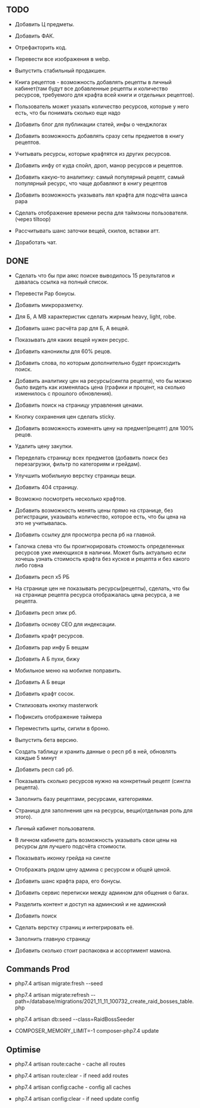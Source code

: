 ## TODO

- Добавить Ц предметы.

- Добавить ФАК.

- Отрефакторить код.

- Перевести все изображения в webp.

- Выпустить стабильный продакшен.

- Книга рецептов - возможность добавлять рецепты в личный кабинет(там будут все добавленные рецепты и количество
  ресурсов, требуемого для крафта всей книги и отдельных рецептов).

- Пользователь может указать количество ресурсов, которые у него есть, что бы понимать сколько еще надо

- Добавить блог для публикации статей, инфы о ченджлогах

- Добавить возможность добавлять сразу сеты предметов в книгу рецептов.

- Учитывать ресурсы, которые крафтятся из других ресурсов.

- Добавить инфу от куда спойл, дроп, манор ресурсов и рецептов.

- Добавить какую-то аналитику: самый популярный рецепт, самый популярный ресурс, что чаще добавляют в книгу рецептов

- Добавить возможность указывать лвл крафта для подсчёта шанса рара

- Сделать отображение времени респа для таймзоны пользователя. (через tiltoop)

- Рассчитывать шанс заточки вещей, скилов, вставки атт.

- Доработать чат.

## DONE

- Сделать что бы при аякс поиске выводилось 15 результатов и давалась ссылка на полный список.
  
- Перевести Рар бонусы.

- Добавить микроразметку.

- Для Б, А МВ характеристик сделать жирным heavy, light, robe.

- Добавить шанс расчёта рар для Б, А вещей.

- Показывать для каких вещей нужен ресурс.

- Добавить канониклы для 60% рецов.

- Добавить слова, по которым дополнительно будет происходить поиск.

- Добавить аналитику цен на ресурсы(сингла рецепта), что бы можно было видеть как изменялась цена (графики и процент, на
  сколько изменилось с прошлого обновления).

- Добавить поиск на страницу управления ценами.

- Кнопку сохранения цен сделать sticky.

- Добавить возможность изменять цену на предмет(рецепт) для 100% рецов.

- Удалить цену закупки.

- Переделать страницу всех предметов (добавить поиск без перезагрузки, фильтр по категориям и грейдам).

- Улучшить мобильную верстку страницы вещи.

- Добавить 404 страницу.

- Возможно посмотреть несколько крафтов.

- Добавить возможность менять цены прямо на странице, без регистрации, указывать количество, которое есть, что бы цена
  на это не учитывалась.

- Добавить ссылку для просмотра респа рб на главной.

- Галочка слева что бы проигнорировать стоимость определенных ресурсов уже имеющихся в наличии. Может быть актуально
  если хочешь узнать стоимость крафта без кусков и рецепта и без какого либо говна

- Добавить респ х5 РБ

- На странице цен не показывать ресурсы(рецепты), сделать, что бы на странице рецепта ресурса отображалась цена ресурса,
  а не рецепта.

- Добавить респ эпик рб.

- Добавить основу СЕО для индексации.

- Добавить крафт ресурсов.

- Добавить рар инфу Б вещам

- Добавить А Б пухи, бижу

- Мобильное меню на мобилке поправить.

- Добавить А Б вещи

- Добавить крафт сосок.

- Стилизовать кнопку masterwork

- Пофиксить отображение таймера

- Переместить щиты, сигили в броню.

- Выпустить бета версию.

- Создать таблицу и хранить данные о респ рб в ней, обновлять каждые 5 минут

- Добавить респ саб рб.

- Показывать сколько ресурсов нужно на конкретный рецепт (сингла рецепта).

- Заполнить базу рецептами, ресурсами, категориями.

- Страница для заполнения цен на ресурсы, вещи(отдельная роль для этого).

- Личный кабинет пользователя.

- В личном кабинете дать возможность указывать свои цены на ресурсы для лучшего подсчёта стоимости.

- Показывать иконку грейда на сингле

- Отображать рядом цену админа с ресурсом и общей ценой.

- Добавить шанс крафта рара, его бонусы.

- Добавить сервис переписки между админом для общения о багах.

- Разделить контент и доступ на админский и не админский

- Добавить поиск

- Сделать верстку страниц и интегрировать её.

- Заполнить главную страницу

- Добавить сколько стоит распаковка и ассортимент мамона.

## Commands Prod

- php7.4 artisan migrate:fresh --seed
- php7.4 artisan migrate:refresh --path=/database/migrations/2021_11_11_100732_create_raid_bosses_table.php
- php7.4 artisan db:seed --class=RaidBossSeeder

- COMPOSER_MEMORY_LIMIT=-1 composer-php7.4 update

## Optimise

- php7.4 artisan route:cache - cache all routes
- php7.4 artisan route:clear - if need add routes

- php7.4 artisan config:cache - config all caches
- php7.4 artisan config:clear - if need update config
